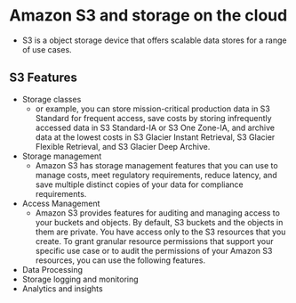 # Amazon S3 and storage on the cloud

- S3 is a object storage device that offers scalable data stores for a range of use cases.
## S3 Features
- Storage classes 
  - or example, you can store mission-critical production data in S3 Standard for frequent access, save costs by storing infrequently accessed data in S3 Standard-IA or S3 One Zone-IA, and archive data at the lowest costs in S3 Glacier Instant Retrieval, S3 Glacier Flexible Retrieval, and S3 Glacier Deep Archive.
- Storage management
  - Amazon S3 has storage management features that you can use to manage costs, meet regulatory requirements, reduce latency, and save multiple distinct copies of your data for compliance requirements.
- Access Management
  - Amazon S3 provides features for auditing and managing access to your buckets and objects. By default, S3 buckets and the objects in them are private. You have access only to the S3 resources that you create. To grant granular resource permissions that support your specific use case or to audit the permissions of your Amazon S3 resources, you can use the following features.
- Data Processing
- Storage logging and monitoring
- Analytics and insights
